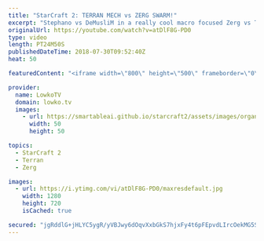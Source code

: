 ```yaml
---
title: "StarCraft 2: TERRAN MECH vs ZERG SWARM!"
excerpt: "Stephano vs DeMusliM in a really cool macro focused Zerg vs Terran. Subscribe for more videos: http://lowko.tv/youtube Has vs Kelazhur: https://goo.gl/pqA6ws  While Stephano starts this game off thinking that he was going up against a Bio based player, DeMusliM quickly secures 4 bases and starts producing"
originalUrl: https://youtube.com/watch?v=atDlF8G-PD0
type: video
length: PT24M50S
publishedDateTime: 2018-07-30T09:52:40Z
heat: 50

featuredContent: "<iframe width=\"800\" height=\"500\" frameborder=\"0\" src=\"https://www.youtube.com/embed/atDlF8G-PD0\" allow=\"accelerometer; autoplay; encrypted-media; gyroscope; picture-in-picture\" allowfullscreen></iframe>"

provider:
  name: LowkoTV
  domain: lowko.tv
  images:
    - url: https://smartableai.github.io/starcraft2/assets/images/organizations/lowko.tv-50x50.jpg
      width: 50
      height: 50

topics:
  - StarCraft 2
  - Terran
  - Zerg

images:
  - url: https://i.ytimg.com/vi/atDlF8G-PD0/maxresdefault.jpg
    width: 1280
    height: 720
    isCached: true

secured: "jgRddlG+jHLYC5ygR/yVBJwy6dOqvXxbGkS7hjxFy4t6pFEpvdLIrcOekMG5S9OXjmSizFYp88vgx5QiCQ3SM3WkeI5fui6Qo768JOIKY5r8l6tjYoPrccUB6MdP+86pFJG5gWIOnX79znpjoDEbEPKQGPAE0AUb33KHZ2C0/Tk5cGBcM5ZCw/dJFpuoAufgMopJYMmhTx2qNYVuJwzCX/E7f7kgyeJfBK/p5PMHXZKBOgjwnghFrjX2n0FOzP6YBtKrxADLCnYZWLRAnGj55bcHz1xDmdSJFY2edAygFUEXF0oVgLhU+xaR6X4Mq6ZPVvao/49rkGFMWLgFJH3UEmIUWoD56Wx0pS6+sYf9vkxBG/4DTiKiypijNG385fE+vC7RVZBln1VZwUiSbkQ4j321o2ziemOWkelSIEGEbYMDVa3/FUmbOu7nSxLZV10r;HuyIojPJgww+9r6Yov2frw=="
---
```


